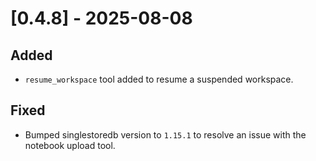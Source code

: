 # [0.4.8] - 2025-08-08

## Added

- `resume_workspace` tool added to resume a suspended workspace.

## Fixed

- Bumped singlestoredb version to `1.15.1` to resolve an issue with the notebook upload tool.
